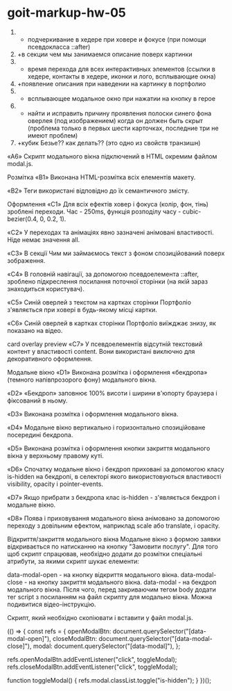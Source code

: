 # goit-markup-hw-05

1. - подчеркивание в хедере при ховере и фокусе (при помощи псевдокласса ::after)
2. +в секции чем мы занимаемся описание поверх картинки
3. - время перехода для всех интерактивных элементов (ссылки в хедере, контакты в хедере, иконки и
     лого, всплывающие окна)
4. +появление описания при наведении на картинку в портфолио
5. - всплывающее модальное окно при нажатии на кнопку в герое
6. - найти и исправить причину проявления полоски синего фона оверлея (под изображением) когда он
     должен быть скрыт (проблема только в первых шести карточках, последние три не имеют проблем)
7. +кубик Безье?? как делать?? (это одно из свойств транзишн)

«A6» Скрипт модального вікна підключений в HTML окремим файлом modal.js.

Розмітка «B1» Виконана HTML-розмітка всіх елементів макету.

«B2» Теги використані відповідно до їх семантичного змісту.

Оформлення «C1» Для всіх ефектів ховер і фокуса (колір, фон, тінь) зроблені переходи. Час - 250ms,
функція розподілу часу - cubic-bezier(0.4, 0, 0.2, 1).

«C2» У переходах та анімаціях явно зазначені анімовані властивості. Ніде немає значення all.

«C3» В секції Чим ми займаємось текст з фоном спозиційований поверх зображення.

«C4» В головній навігації, за допомогою псевдоелемента ::after, зроблено підкреслення посилання
поточної сторінки (на якій зараз знаходиться користувач).

«C5» Синій оверлей з текстом на картках сторінки Портфоліо з'являється при ховері в будь-якому місці
картки.

«C6» Синій оверлей в картках сторінки Портфоліо виїжджає знизу, як показано на відео.

card overlay preview «C7» У псевдоелементів відсутній текстовий контент у властивості content. Вони
використані виключно для декоративного оформлення.

Модальне вікно «D1» Виконана розмітка і оформлення «бекдропа» (темного напівпрозорого фону)
модального вікна.

«D2» «Бекдроп» заповнює 100% висоти і ширини в'юпорту браузера і фіксований в ньому.

«D3» Виконана розмітка і оформлення модального вікна.

«D4» Модальне вікно вертикально і горизонтально спозиційоване посередині бекдропа.

«D5» Виконана розмітка і оформлення кнопки закриття модального вікна у верхньому правому куті.

«D6» Спочатку модальне вікно і бекдроп приховані за допомогою класу is-hidden на бекдропі, в
селекторі якого використовуються властивості visibility, opacity і pointer-events.

«D7» Якщо прибрати з бекдропа клас is-hidden - з'являється бекдроп і модальне вікно.

«D8» Поява і приховування модального вікна анімовано за допомогою переходу з довільним ефектом,
наприклад scale або translate, і opacity.

Відкриття/закриття модального вікна Модальне вікно з формою заявки відкривається по натисканню на
кнопку "Замовити послугу". Для того щоб скрипт спрацював, необхідно додати до розмітки спеціальні
атрибути, за якими скрипт шукає елементи:

data-modal-open - на кнопку відкриття модального вікна. data-modal-close - на кнопку закриття
модального вікна. data-modal - на бекдроп модального вікна. Після чого, перед закриваючим тегом body
додати тег script з посиланням на файл скрипту для модально вікна. Можна подивитися
відео-інструкцію.

<body>
  <!-- Вся твоя розмітка, включно з розміткою модалки -->

  <!-- Ставимо перед закриваючим тегом body -->
  <script src="./js/modal.js"></script>
</body>

Скрипт, який необхідно скопіювати і вставити у файл modal.js.

(() => { const refs = { openModalBtn: document.querySelector("[data-modal-open]"), closeModalBtn:
document.querySelector("[data-modal-close]"), modal: document.querySelector("[data-modal]"), };

refs.openModalBtn.addEventListener("click", toggleModal);
refs.closeModalBtn.addEventListener("click", toggleModal);

function toggleModal() { refs.modal.classList.toggle("is-hidden"); } })();
